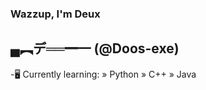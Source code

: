 ### Wazzup, I'm Deux 
## ▄︻デ══━一  (@Doos-exe)

-🖥️ Currently learning:
  » Python
  » C++
  » Java


